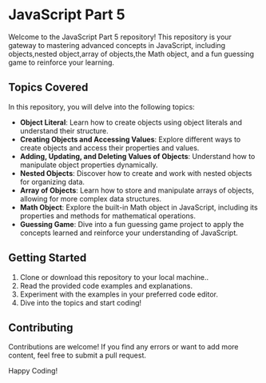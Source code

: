 # JavaScript Part 5

Welcome to the JavaScript Part 5 repository! This repository is your gateway to mastering advanced concepts in JavaScript, including objects,nested object,array of objects,the Math object, and a fun guessing game to reinforce your learning.

## Topics Covered

In this repository, you will delve into the following topics:

- **Object Literal**: Learn how to create objects using object literals and understand their structure.
- **Creating Objects and Accessing Values**: Explore different ways to create objects and access their properties and values.
- **Adding, Updating, and Deleting Values of Objects**: Understand how to manipulate object properties dynamically.
- **Nested Objects**: Discover how to create and work with nested objects for organizing data.
- **Array of Objects**: Learn how to store and manipulate arrays of objects, allowing for more complex data structures.
- **Math Object**: Explore the built-in Math object in JavaScript, including its properties and methods for mathematical operations.
- **Guessing Game**: Dive into a fun guessing game project to apply the concepts learned and reinforce your understanding of JavaScript.

## Getting Started

1. Clone or download this repository to your local machine..
2. Read the provided code examples and explanations.
3. Experiment with the examples in your preferred code editor.
4. Dive into the topics and start coding!

## Contributing

Contributions are welcome! If you find any errors or want to add more content, feel free to submit a pull request.

Happy Coding!